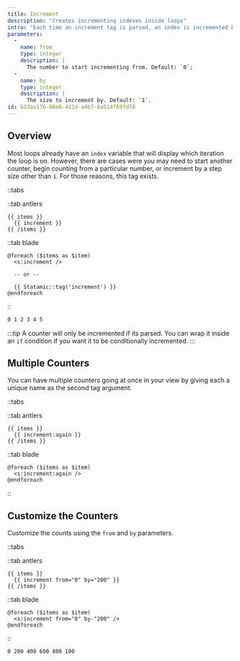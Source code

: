 ```yaml
---
title: Increment
description: "Creates incrementing indexes inside loops"
intro: "Each time an increment tag is parsed, an index is incremented by one and displayed."
parameters:
  -
    name: from
    type: integer
    description: |
      The number to start incrementing from. Default: `0`;
  -
    name: by
    type: integer
    description: |
      The size to increment by. Default: `1`.
id: b33aa176-06e6-411d-a4b7-0a514f697d78
---
```

## Overview

Most loops already have an `index` variable that will display which iteration the loop is on. However, there are cases were you may need to start another counter, begin counting from a particular number, or increment by a step size other than `1`. For those reasons, this tag exists.

::tabs

::tab antlers
```antlers
{{ items }}
  {{ increment }}
{{ /items }}
```
::tab blade
```blade
@foreach ($items as $item)
  <s:increment />

  -- or --
  
  {{ Statamic::tag('increment') }}
@endforeach
```
::

```html
0 1 2 3 4 5
```

:::tip
A counter will only be incremented if its parsed. You can wrap it inside an `if` condition if you want it to be conditionally incremented.
:::

## Multiple Counters

You can have multiple counters going at once in your view by giving each a unique name as the second tag argument.

::tabs

::tab antlers
```antlers
{{ items }}
  {{ increment:again }}
{{ /items }}
```
::tab blade
```blade
@foreach ($items as $item)
  <s:increment:again />
@endforeach
```
::

## Customize the Counters

Customize the counts using the `from` and `by` parameters.

::tabs

::tab antlers
```antlers
{{ items }}
  {{ increment from="0" by="200" }}
{{ /items }}
```
::tab blade
```blade
@foreach ($items as $item)
  <s:increment from="0" by-"200" />
@endforeach
```
::

```html
0 200 400 600 800 100
```
